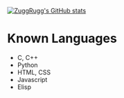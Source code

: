 [![ZuggRugg's GitHub stats](https://github-readme-stats.vercel.app/api?username=ZuggRugg&theme=dark)](https://github.com/ZuggRugg)


# Known Languages

- C, C++
- Python
- HTML, CSS
- Javascript
- Elisp
